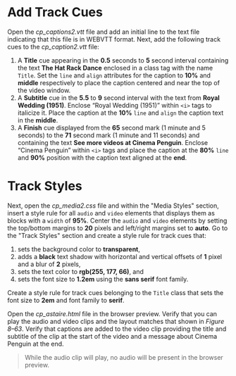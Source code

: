 # Add Track Cues

Open the _cp_captions2.vtt_ file and add an initial line to the text file indicating that this file is in WEBVTT format. Next, add the following track cues to the _cp_caption2.vtt_ file:

1. A **Title** cue appearing in the **0.5** seconds to **5** second interval containing the text **The Hat Rack Dance** enclosed in a class tag with the name `Title`. Set the `line` and `align` attributes for the caption to **10%** and **middle** respectively to place the caption centered and near the top of the video window.
2. A **Subtitle** cue in the **5.5** to **9** second interval with the text from **Royal Wedding (1951)**. Enclose “Royal Wedding (1951)” within `<i>` tags to italicize it. Place the caption at the **10%** `line` and `align` the caption text in the **middle**.
3. A **Finish** cue displayed from the **65** second mark (1 minute and 5 seconds) to the **71** second mark (1 minute and 11 seconds) and containing the text **See more videos at Cinema Penguin**. Enclose “Cinema Penguin” within `<i>` tags and place the caption at the **80%** `line` and **90%** position with the caption text aligned at the **end**.

# Track Styles

Next, open the _cp_media2.css_ file and within the "Media Styles" section, insert a style rule for all `audio` and `video` elements that displays them as blocks with a `width` of **95%**. Center the `audio` and `video` elements by setting the top/bottom margins to **20** pixels and left/right margins set to **auto**. Go to the "Track Styles" section and create a style rule for track cues that:

1. sets the background color to **transparent**,
2. adds a **black** text shadow with horizontal and vertical offsets of **1** pixel and a blur of **2** pixels,
3. sets the text color to **rgb(255, 177, 66)**, and
4. sets the font size to **1.2em** using the **sans serif** font family.

Create a style rule for track cues belonging to the `Title` class that sets the font size to **2em** and font family to **serif**.

Open the _cp_astaire.html_ file in the browser preview. Verify that you can play the audio and video clips and the layout matches that shown in _Figure 8–63_. Verify that captions are added to the video clip providing the title and subtitle of the clip at the start of the video and a message about Cinema Penguin at the end.

> While the audio clip will play, no audio will be present in the browser preview.

